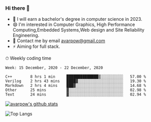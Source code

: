 ### Hi there 👋
<!--I have been a GitHub member for [![Years Badge](https://badges.pufler.dev/years/avarpow)](https://badges.pufler.dev)-->
- 🌱 I will earn a bachelor's degree in computer science in 2023.
- 😄 I'm interested in Computer Graphics, High Performance Computing,Embedded Systems,Web design and Site Reliability Engineering.
- 💬 Contact me by email avarpow@gmail.com
- ⚡ Aiming for full stack.

<!--💻 Coding Activity Logging

[![Commits Badge](https://badges.pufler.dev/commits/weekly/avarpow)](https://badges.pufler.dev)-->

⏱ Weekly coding time
<!--START_SECTION:waka-->
```text
Week: 15 December, 2020 - 22 December, 2020

C++        8 hrs 1 min     ██████████████▒░░░░░░░░░░   57.00 % 
Verilog    2 hrs 43 mins   ████▓░░░░░░░░░░░░░░░░░░░░   19.30 % 
Markdown   2 hrs 4 mins    ███▓░░░░░░░░░░░░░░░░░░░░░   14.68 % 
Other      25 mins         ▓░░░░░░░░░░░░░░░░░░░░░░░░   02.98 % 
Text       24 mins         ▓░░░░░░░░░░░░░░░░░░░░░░░░   02.94 % 
```
<!--END_SECTION:waka-->

[![avarpow's github stats](https://github-readme-stats.vercel.app/api?username=avarpow&count_private=true&show_icons=true&hide=issues&hide_border=true)](https://github.com/anuraghazra/github-readme-stats)

![Top Langs](https://github-readme-stats.vercel.app/api/top-langs/?username=avarpow&layout=compact&hide_border=true) 
<!--[![avarpow's wakatime stats](https://github-readme-stats.vercel.app/api/wakatime?username=avarpow)](https://github.com/anuraghazra/github-readme-stats)-->
